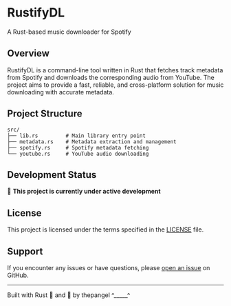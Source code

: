 # RustifyDL

A Rust-based music downloader for Spotify

## Overview

RustifyDL is a command-line tool written in Rust that fetches track metadata from Spotify and downloads the corresponding audio from YouTube. The project aims to provide a fast, reliable, and cross-platform solution for music downloading with accurate metadata.

## Project Structure

```
src/
├── lib.rs         # Main library entry point
├── metadata.rs    # Metadata extraction and management
├── spotify.rs     # Spotify metadata fetching
└── youtube.rs     # YouTube audio downloading
```
## Development Status

🚧 **This project is currently under active development**

## License

This project is licensed under the terms specified in the [LICENSE](LICENSE) file.

## Support

If you encounter any issues or have questions, please [open an issue](https://github.com/ThePangel/RustifyDL/issues) on GitHub.

---

Built with Rust 🦀 and 💖 by thepangel ^_____^

